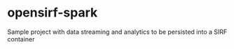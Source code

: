 # opensirf-spark
Sample project with data streaming and analytics to be persisted into a SIRF container
